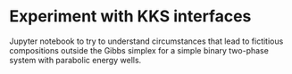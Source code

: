 # Experiment with KKS interfaces

Jupyter notebook to try to understand circumstances that lead to fictitious
compositions outside the Gibbs simplex for a simple binary two-phase system
with parabolic energy wells.
